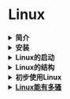 # Linux

<details>
<summary><b>简介</b></summary>
<p><a href="Base/README.md">跳转到分目录</a></p>
<pre><code>
  - 声明
  - Linux 发行版
  - Init相关
</code></pre>
</details>

<details>
<summary><b>安装</b></summary>
<pre><code>
  - Ubuntu 乌班图
  - CentOS
  - ArchLinux
  - <s>Openwrt</s>
  - <s>Gentoo(等待勇士填坑)</s>
</code></pre>
</details>

<details>
<summary><b>Linux的启动</b></summary>
<pre><code>
  - Bootloader
    - UEFI
      - Grub
      - Syslinux
      - Systemd Boot 底裤启动
      - <s>EFISTUB</s>
        - <s>rEFInd</s>
        - <s>Clover 四叶草</s>
    - <s>Legacy</s>
      - <s>Grub Legacy</s>
      - <s>Grub</s>
      - <s>Syslinux</s>
      - <s>Grub4dos</s>
    - <s>额外补充内容：嵌入式</s>
      - <s>U-Boot</s>
      - <s>Breed（路由器）</s>
  - rootfs
    - initramfs
  - Init
</code></pre>
</details>

<details>
<summary><b>Linux的结构</b></summary>
<pre><code>
  - 文件系统
    - 分区格式
    - “/”的下面是宇宙
  - "/"
    - /boot 启动
    - /dev 设备
    - /sys 系统
    - /bin & /sbin 二进制可执行文件
    - /lib % /lib64 库
    - /opt
    - /root 跟用户目录
    - /home 用户目录
    - /usr
    - /etc
    - /mnt
    - /proc
    - /run
    - /srv
    - /var
    - /tmp
  - “逻辑上”的结构
    - Hardware 硬件
    - Kernel 内核
      - Kernel Space 内核空间
        - Kernel Modules 内核模块
        - 子系统
        - 内核接口
      - User Space 用户空间
        - C标准库
        - daemon 系统守护进程
        - 窗口系统
        - 图形驱动程序
        - Lib 其他库
        - App 应用程序
    - CoreUtils 核心工具链
    - Shell
</code></pre>
</details>

<details>
<summary><b>初步使用Linux</b></summary>
<pre><code>
  - Desktop Manager 桌面管理器
  - Desktop Environment 桌面环境
  - 软件包管理系统
    - Debian dpkg
      - apt 前端
    - Fedora rpm
      - <a>dnf 前端</a>
      - yum 前端
    - Arch pacman
      - Arch AUR
        - yay 前端
    - <a>Gentoo portage</a>
    - Openwrt opkg
    - <a>额外<a>
      - <a>macOS homebrew<a>
      - <a>Chromium chromebrew<a>
      - <a>Windows Installer<a>
        - <a>Windows Installer 前端<a>
        - <a>Chocolatey 前端<a>
  - daemon
    - <a>System V<a>
    - systemd 底裤
      - "d"
  - iptables
    - UFW 前端
</code></pre>
</details>

<details>
<summary><a href="Advanced/README.md"><b>Linux能有多骚</b></a></summary>
<pre><code>
  很简单，要多牛逼有多牛逼。
</code></pre>
</details>
